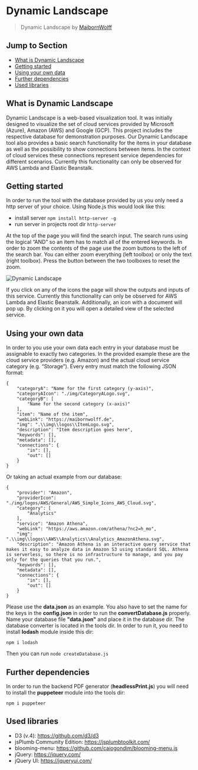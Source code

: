 # Dynamic Landscape
> Dynamic Landscape by [MaibornWolff](https://www.maibornwolff.de/)

## Jump to Section
 - [What is Dynamic Landscape](#What-is-Dynamic-Landscape)
 - [Getting started](#Getting-started)
 - [Using your own data](#Using-your-own-data)
 - [Further dependencies](#Further-dependencies)
 - [Used libraries](#Used-libraries)

## What is Dynamic Landscape
Dynamic Landscape is a web-based visualization tool. It was initially designed to visualize the set of cloud services provided by Microsoft (Azure), Amazon (AWS) and Google (GCP). This project includes the respective database for demonstration purposes. Our Dynamic Landscape tool also provides a basic search functionality for the items in your database as well as the possibility to show connections between items. In the context of cloud services these connections represent service dependencies for different scenarios. Currently this functionality can only be observed for AWS Lambda and Elastic Beanstalk.


## Getting started
In order to run the tool with the database provided by us you only need a http server of your choice. Using Node.js this would look like this:

- install server `npm install http-server -g`
- run server in projects root dir `http-server`

At the top of the page you will find the search input. The search runs using the logical “AND” so an item has to match all of the entered keywords. In order to zoom the contents of the page use the zoom buttons to the left of the search bar. You can either zoom everything (left toolbox) or only the text (right toolbox). Press the button between the two toolboxes to reset the zoom.

![Dynamic Landscape](https://github.com/MaibornWolff/dynamic-landscape/blob/master/screenshots/screenshot_1.jpg)

If you click on any of the icons the page will show the outputs and inputs of this service. Currently this functionality can only be observed for AWS Lambda and Elastic Beanstalk. Additionally, an icon with a document will pop up. By clicking on it you will open a detailed view of the selected service.


## Using your own data
In order to you use your own data each entry in your database must be assignable to exactly two categories. In the provided example these are the cloud service providers (e.g. Amazon) and the actual cloud service category (e.g. “Storage”). Every entry must match the following JSON format:

    {
        "categoryA": "Name for the first category (y-axis)",
        "categoryAIcon": "./img/CategoryALogo.svg",
        "categoryB": [
            "Name for the second category (x-axis)"
        ],
        "item": "Name of the item",
        "webLink": "https://maibornwolff.de",
        "img": ".\\img\\logos\\ItemLogo.svg",
        "description": "Item description goes here",
        "keywords": [],
        "metadata": [],
        "connections": {
            "in": [],
            "out": []
        }
    }

Or taking an actual example from our database:

    {
        "provider": "Amazon",
        "providerIcon": "./img/logos/AWS/General/AWS_Simple_Icons_AWS_Cloud.svg",
        "category": [
            "Analytics"
        ],
        "service": "Amazon Athena",
        "webLink": "https://aws.amazon.com/athena/?nc2=h_mo",
        "img": ".\\img\\logos\\AWS\\Analytics\\Analytics_AmazonAthena.svg",
        "description": "Amazon Athena is an interactive query service that makes it easy to analyze data in Amazon S3 using standard SQL. Athena is serverless, so there is no infrastructure to manage, and you pay only for the queries that you run.",
        "keywords": [],
        "metadata": [],
        "connections": {
            "in": [],
            "out": []
        }
    }

Please use the **data.json** as an example. You also have to set the name for the keys in the **config.json** in order to run the **convertDatabase.js** properly. Name your database file **"data.json"** and place it in the database dir. The database converter is located in the tools dir. In order to run it, you need to install **lodash** module inside this dir:

`npm i lodash`

Then you can run `node createDatabase.js`

## Further dependencies
In order to run the backend PDF generator (**headlessPrint.js**) you will need to install the **puppeteer** module into the tools dir:

`npm i puppeteer`


## Used libraries
- D3 (v.4): <https://github.com/d3/d3>
- jsPlumb Community Edition: <https://jsplumbtoolkit.com/>
- blooming-menu: <https://github.com/caiogondim/blooming-menu.js>
- jQuery: <https://jquery.com/>
- jQuery UI: <https://jqueryui.com/>


